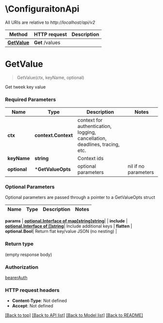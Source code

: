 # \ConfiguraitonApi

All URIs are relative to *http://localhost/api/v2*

Method | HTTP request | Description
------------- | ------------- | -------------
[**GetValue**](ConfiguraitonApi.md#GetValue) | **Get** /values | 


# **GetValue**
> GetValue(ctx, keyName, optional)


Get tweek key value

### Required Parameters

Name | Type | Description  | Notes
------------- | ------------- | ------------- | -------------
 **ctx** | **context.Context** | context for authentication, logging, cancellation, deadlines, tracing, etc.
  **keyName** | **string**| Context ids | 
 **optional** | ***GetValueOpts** | optional parameters | nil if no parameters

### Optional Parameters
Optional parameters are passed through a pointer to a GetValueOpts struct

Name | Type | Description  | Notes
------------- | ------------- | ------------- | -------------

 **params** | [**optional.Interface of map[string]string**](string.md)|  | 
 **include** | [**optional.Interface of []string**](string.md)| Include additional keys | 
 **flatten** | **optional.Bool**| Return flat key/value JSON (no nesting) | 

### Return type

 (empty response body)

### Authorization

[bearerAuth](../README.md#bearerAuth)

### HTTP request headers

 - **Content-Type**: Not defined
 - **Accept**: Not defined

[[Back to top]](#) [[Back to API list]](../README.md#documentation-for-api-endpoints) [[Back to Model list]](../README.md#documentation-for-models) [[Back to README]](../README.md)

